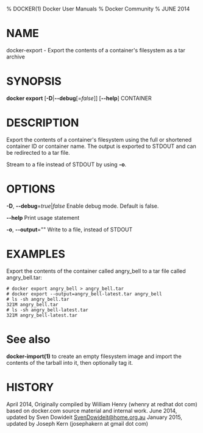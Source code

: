 % DOCKER(1) Docker User Manuals
% Docker Community
% JUNE 2014
# NAME
docker-export - Export the contents of a container's filesystem as a tar archive

# SYNOPSIS
**docker export**
[**-D**|**--debug**[=*false*]]
[**--help**]
CONTAINER

# DESCRIPTION
Export the contents of a container's filesystem using the full or shortened
container ID or container name. The output is exported to STDOUT and can be
redirected to a tar file.

Stream to a file instead of STDOUT by using **-o**.

# OPTIONS
**-D**, **--debug**=*true*|*false*
   Enable debug mode. Default is false.

**--help**
   Print usage statement

**-o**, **--output**=""
   Write to a file, instead of STDOUT

# EXAMPLES
Export the contents of the container called angry_bell to a tar file
called angry_bell.tar:

    # docker export angry_bell > angry_bell.tar
    # docker export --output=angry_bell-latest.tar angry_bell
    # ls -sh angry_bell.tar
    321M angry_bell.tar
    # ls -sh angry_bell-latest.tar
    321M angry_bell-latest.tar

# See also
**docker-import(1)** to create an empty filesystem image
and import the contents of the tarball into it, then optionally tag it.

# HISTORY
April 2014, Originally compiled by William Henry (whenry at redhat dot com)
based on docker.com source material and internal work.
June 2014, updated by Sven Dowideit <SvenDowideit@home.org.au>
January 2015, updated by Joseph Kern (josephakern at gmail dot com)
